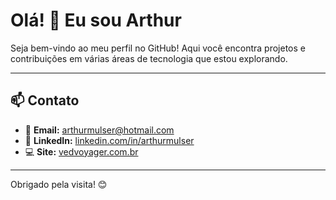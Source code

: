 # Olá! 🤠 Eu sou Arthur

Seja bem-vindo ao meu perfil no GitHub! Aqui você encontra projetos e contribuições em várias áreas de tecnologia que estou explorando.

---

## 📫 Contato

- 📧 **Email:** [arthurmulser@hotmail.com](mailto:arthurmulser@hotmail.com)
- 🔗 **LinkedIn:** [linkedin.com/in/arthurmulser](https://linkedin.com/in/arthurmulser)
- 💻 **Site:** [vedvoyager.com.br](https://vedvoyager.com.br)

---

Obrigado pela visita! 😊